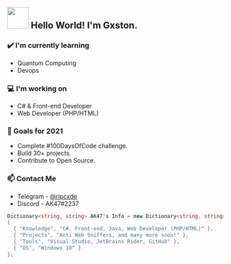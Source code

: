 ## <img src="https://raw.githubusercontent.com/alexnaiman/alexnaiman/master/resources/Confused_Dog.gif" height="50px" />  Hello World! I'm Gxston.


### ✔️ I'm currently learning
- Quantum Computing
- Devops

### 💻 I'm working on
- C# & Front-end Developer
- Web Developer (PHP/HTML)

### 🌱 Goals for 2021
- Complete #100DaysOfCode challenge.
- Build 30+ projects.
- Contribute to Open Source.

### 📫 Contact Me
- Telegram - [@ripcxde](https://telegram.me/ripcxde)
- Discord - AK47#2237

```csharp
Dictionary<string, string> AK47's Info = new Dictionary<string, string>()
{
  { "Knowledge", "C#, Front-end, Java, Web Developer (PHP/HTML)" },
  { "Projects", "Anti Web Sniffers, and many more soon!" },
  { "Tools", "Visual Studio, JetBrains Rider, GitHub" },
  { "OS", "Windows 10" }
};
